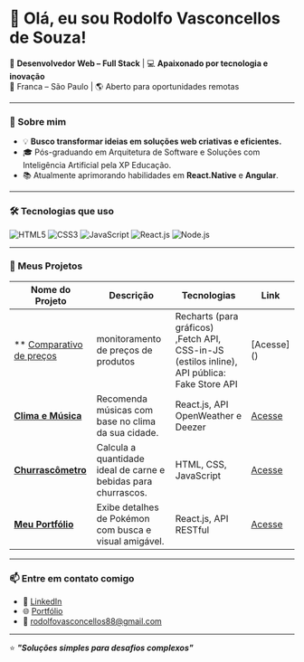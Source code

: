 # 👋 Olá, eu sou Rodolfo Vasconcellos de Souza!

🎯 **Desenvolvedor Web – Full Stack** | 💻 **Apaixonado por tecnologia e inovação**  
📍 Franca – São Paulo | 🌎 Aberto para oportunidades remotas

---

### 🚀 Sobre mim
- 💡 **Busco transformar ideias em soluções web criativas e eficientes.**
- 🎓 Pós-graduando em Arquitetura de Software e Soluções com Inteligência Artificial pela XP Educação.  
- 📚 Atualmente aprimorando habilidades em **React.Native** e **Angular**.  

---

### 🛠️ Tecnologias que uso
![HTML5](https://img.shields.io/badge/HTML5-E34F26?style=for-the-badge&logo=html5&logoColor=white)
![CSS3](https://img.shields.io/badge/CSS3-1572B6?style=for-the-badge&logo=css3&logoColor=white)
![JavaScript](https://img.shields.io/badge/JavaScript-F7DF1E?style=for-the-badge&logo=javascript&logoColor=black)
![React.js](https://img.shields.io/badge/React.js-61DAFB?style=for-the-badge&logo=react&logoColor=white)
![Node.js](https://img.shields.io/badge/Node.js-339933?style=for-the-badge&logo=nodedotjs&logoColor=white)

---

### 🌟 Meus Projetos
| Nome do Projeto      | Descrição                                           | Tecnologias                  | Link                                                      |
|-----------------------|---------------------------------------------------|------------------------------|----------------------------------------------------------|
| ** [Comparativo de preços](https://github.com/rodolfosouza88/Monitoramento-de-Pre-os) | monitoramento de preços de produtos | Recharts (para gráficos) ,Fetch API, CSS-in-JS (estilos inline), API pública: Fake Store API | [Acesse] ()
| **[Clima e Música](https://github.com/rodolfosouza88/Clima-musica-App)**   | Recomenda músicas com base no clima da sua cidade. | React.js, API OpenWeather e Deezer | [Acesse](https://app-climaemusica.netlify.app/)          |
| **[Churrascômetro](https://github.com/rodolfosouza88/churrascometro)**    | Calcula a quantidade ideal de carne e bebidas para churrascos. | HTML, CSS, JavaScript | [Acesse](https://churrascometroproject.netlify.app/)     |
| **[Meu Portfólio](https://github.com/rodolfosouza88/portfolio-rodolfosouza)** | Exibe detalhes de Pokémon com busca e visual amigável. | React.js, API RESTful | [Acesse](https://rodolfosouza-myportfolio.netlify.app/)          |

---

### 📫 Entre em contato comigo
- 💼 [LinkedIn](https://www.linkedin.com/in/rodolfosouza88/)
- 🌐 [Portfólio](https://rodolfosouza-myportfolio.netlify.app/)
- 📧 rodolfovasconcellos88@gmail.com

---

⭐ **_"Soluções simples para desafios complexos"_**

